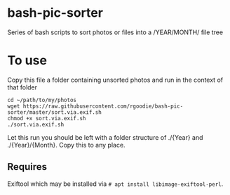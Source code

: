 # bash-pic-sorter
Series of bash scripts to sort photos or files into a /YEAR/MONTH/ file tree

# To use
Copy this file a folder containing unsorted photos and run in the context of that folder
```
cd ~/path/to/my/photos
wget https://raw.githubusercontent.com/rgoodie/bash-pic-sorter/master/sort.via.exif.sh
chmod +x sort.via.exif.sh
./sort.via.exif.sh
```

Let this run you should be left with a folder structure of ./{Year} and ./{Year}/{Month}. Copy this to any place. 

Requires
-
Exiftool which may be installed via `# apt install libimage-exiftool-perl`.


